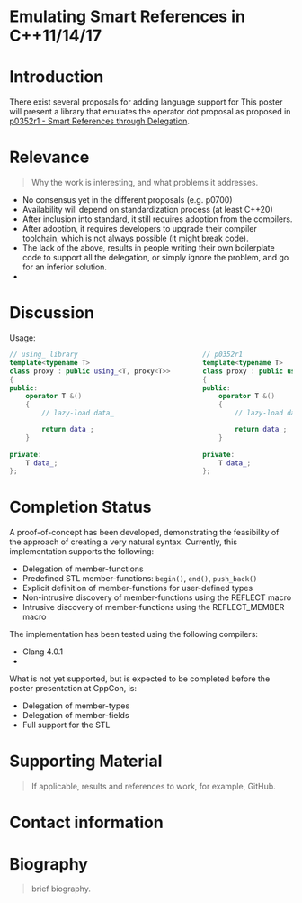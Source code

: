 Emulating Smart References in C++11/14/17
=========================================

# Introduction

There exist several proposals for adding language support for 
This poster will present a library that emulates the operator dot proposal as proposed in [p0352r1 - Smart References through Delegation](https://wg21.link/p0352r1).


# Relevance

> Why the work is interesting, and what problems it addresses.

- No consensus yet in the different proposals (e.g. p0700)
- Availability will depend on standardization process (at least C++20)
- After inclusion into standard, it still requires adoption from the compilers.
- After adoption, it requires developers to upgrade their compiler toolchain, which is not always possible (it might break code).
- The lack of the above, results in people writing their own boilerplate code to support all the delegation, or simply ignore the problem, and go for an inferior solution.
- 
# Discussion

Usage:
```c++
// using_ library                               // p0352r1
template<typename T>                            template<typename T>
class proxy : public using_<T, proxy<T>>        class proxy : public using T
{                                               {
public:                                         public:
    operator T &()                                  operator T &()
    {                                               {
        // lazy-load data_                              // lazy-load data_

        return data_;                                   return data_;
    }                                               }
    
private:                                        private:
    T data_;                                        T data_;
};                                              };
```

# Completion Status

A proof-of-concept has been developed, demonstrating the feasibility of the approach of creating a very natural syntax. Currently, this implementation supports the following:
- Delegation of member-functions
- Predefined STL member-functions: `begin()`, `end()`, `push_back()`
- Explicit definition of member-functions for user-defined types
- Non-intrusive discovery of member-functions using the REFLECT macro
- Intrusive discovery of member-functions using the REFLECT_MEMBER macro

The implementation has been tested using the following compilers:
- Clang 4.0.1
- 
What is not yet supported, but is expected to be completed before the poster presentation at CppCon, is:
- Delegation of member-types
- Delegation of member-fields
- Full support for the STL

# Supporting Material

> If applicable, results and references to work, for example, GitHub.

# Contact information

# Biography

> brief biography.
